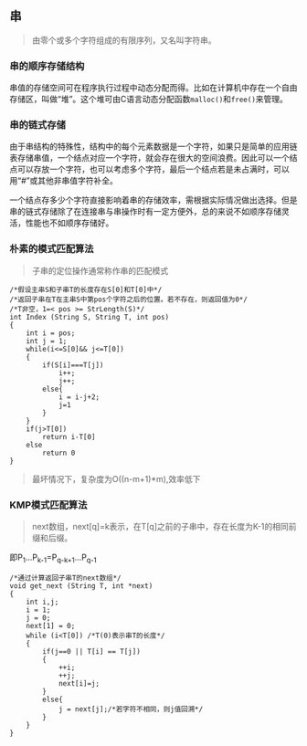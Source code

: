 ## 串
> 由零个或多个字符组成的有限序列，又名叫字符串。
### 串的顺序存储结构
串值的存储空间可在程序执行过程中动态分配而得。比如在计算机中存在一个自由存储区，叫做“堆”。这个堆可由C语言动态分配函数`malloc()`和`free()`来管理。
### 串的链式存储
由于串结构的特殊性，结构中的每个元素数据是一个字符，如果只是简单的应用链表存储串值，一个结点对应一个字符，就会存在很大的空间浪费。因此可以一个结点可以存放一个字符，也可以考虑多个字符，最后一个结点若是未占满时，可以用“#”或其他非串值字符补全。

一个结点存多少个字符直接影响着串的存储效率，需根据实际情况做出选择。但是串的链式存储除了在连接串与串操作时有一定方便外，总的来说不如顺序存储灵活，性能也不如顺序存储好。
### 朴素的模式匹配算法
> 子串的定位操作通常称作串的匹配模式
```
/*假设主串S和子串T的长度存在S[0]和T[0]中*/
/*返回子串在T在主串S中第pos个字符之后的位置。若不存在，则返回值为0*/
/*T非空，1=< pos >= StrLength(S)*/
int Index (String S, String T, int pos)
{
    int i = pos;
    int j = 1;
    while(i<=S[0]&& j<=T[0])
    {
        if(S[i]===T[j])
            i++;
            j++;
        else{
            i = i-j+2;
            j=1
        }
    }
    if(j>T[0])
        return i-T[0]
    else
        return 0
}
```
> 最坏情况下，复杂度为O((n-m+1)*m),效率低下
### KMP模式匹配算法
> next数组，next[q]=k表示，在T[q]之前的子串中，存在长度为K-1的相同前缀和后缀。

即P<sub>1</sub>...P<sub>k-1</sub>=P<sub>q-k+1</sub>...P<sub>q-1</sub>

```
/*通过计算返回子串T的next数组*/
void get_next (String T, int *next)
{
    int i,j;
    i = 1;
    j = 0;
    next[1] = 0;
    while (i<T[0]) /*T(0)表示串T的长度*/
    {
        if(j==0 || T[i] == T[j])
        {
            ++i;
            ++j;
            next[i]=j;
        }
        else{
            j = next[j];/*若字符不相同，则j值回溯*/
        }
    }
}
```